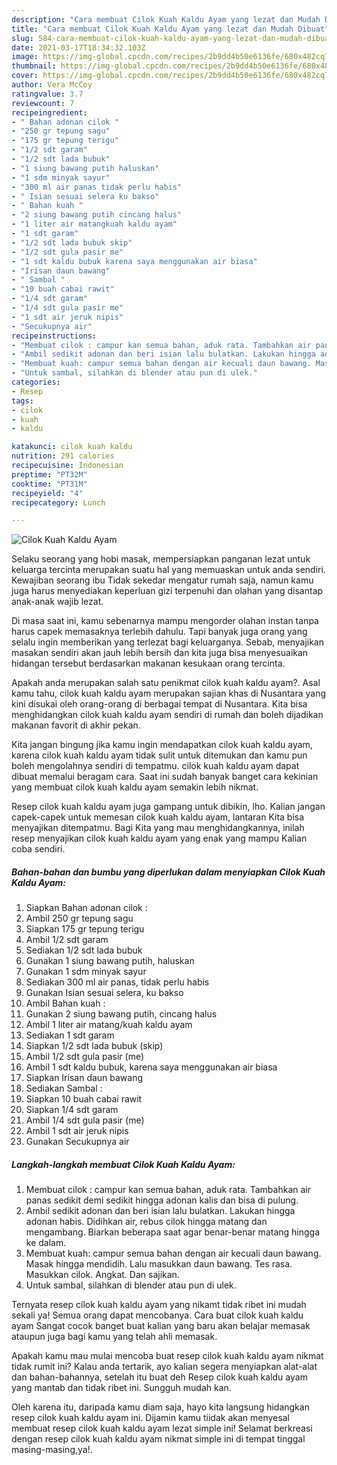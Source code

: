 ```yaml
---
description: "Cara membuat Cilok Kuah Kaldu Ayam yang lezat dan Mudah Dibuat"
title: "Cara membuat Cilok Kuah Kaldu Ayam yang lezat dan Mudah Dibuat"
slug: 584-cara-membuat-cilok-kuah-kaldu-ayam-yang-lezat-dan-mudah-dibuat
date: 2021-03-17T18:34:32.103Z
image: https://img-global.cpcdn.com/recipes/2b9dd4b50e6136fe/680x482cq70/cilok-kuah-kaldu-ayam-foto-resep-utama.jpg
thumbnail: https://img-global.cpcdn.com/recipes/2b9dd4b50e6136fe/680x482cq70/cilok-kuah-kaldu-ayam-foto-resep-utama.jpg
cover: https://img-global.cpcdn.com/recipes/2b9dd4b50e6136fe/680x482cq70/cilok-kuah-kaldu-ayam-foto-resep-utama.jpg
author: Vera McCoy
ratingvalue: 3.7
reviewcount: 7
recipeingredient:
- " Bahan adonan cilok "
- "250 gr tepung sagu"
- "175 gr tepung terigu"
- "1/2 sdt garam"
- "1/2 sdt lada bubuk"
- "1 siung bawang putih haluskan"
- "1 sdm minyak sayur"
- "300 ml air panas tidak perlu habis"
- " Isian sesuai selera ku bakso"
- " Bahan kuah "
- "2 siung bawang putih cincang halus"
- "1 liter air matangkuah kaldu ayam"
- "1 sdt garam"
- "1/2 sdt lada bubuk skip"
- "1/2 sdt gula pasir me"
- "1 sdt kaldu bubuk karena saya menggunakan air biasa"
- "Irisan daun bawang"
- " Sambal "
- "10 buah cabai rawit"
- "1/4 sdt garam"
- "1/4 sdt gula pasir me"
- "1 sdt air jeruk nipis"
- "Secukupnya air"
recipeinstructions:
- "Membuat cilok : campur kan semua bahan, aduk rata. Tambahkan air panas sedikit demi sedikit hingga adonan kalis dan bisa di pulung."
- "Ambil sedikit adonan dan beri isian lalu bulatkan. Lakukan hingga adonan habis. Didihkan air, rebus cilok hingga matang dan mengambang. Biarkan beberapa saat agar benar-benar matang hingga ke dalam."
- "Membuat kuah: campur semua bahan dengan air kecuali daun bawang. Masak hingga mendidih. Lalu masukkan daun bawang. Tes rasa. Masukkan cilok. Angkat. Dan sajikan."
- "Untuk sambal, silahkan di blender atau pun di ulek."
categories:
- Resep
tags:
- cilok
- kuah
- kaldu

katakunci: cilok kuah kaldu 
nutrition: 291 calories
recipecuisine: Indonesian
preptime: "PT32M"
cooktime: "PT31M"
recipeyield: "4"
recipecategory: Lunch

---
```



![Cilok Kuah Kaldu Ayam](https://img-global.cpcdn.com/recipes/2b9dd4b50e6136fe/680x482cq70/cilok-kuah-kaldu-ayam-foto-resep-utama.jpg)

Selaku seorang yang hobi masak, mempersiapkan panganan lezat untuk keluarga tercinta merupakan suatu hal yang memuaskan untuk anda sendiri. Kewajiban seorang ibu Tidak sekedar mengatur rumah saja, namun kamu juga harus menyediakan keperluan gizi terpenuhi dan olahan yang disantap anak-anak wajib lezat.

Di masa  saat ini, kamu sebenarnya mampu mengorder olahan instan tanpa harus capek memasaknya terlebih dahulu. Tapi banyak juga orang yang selalu ingin memberikan yang terlezat bagi keluarganya. Sebab, menyajikan masakan sendiri akan jauh lebih bersih dan kita juga bisa menyesuaikan hidangan tersebut berdasarkan makanan kesukaan orang tercinta. 



Apakah anda merupakan salah satu penikmat cilok kuah kaldu ayam?. Asal kamu tahu, cilok kuah kaldu ayam merupakan sajian khas di Nusantara yang kini disukai oleh orang-orang di berbagai tempat di Nusantara. Kita bisa menghidangkan cilok kuah kaldu ayam sendiri di rumah dan boleh dijadikan makanan favorit di akhir pekan.

Kita jangan bingung jika kamu ingin mendapatkan cilok kuah kaldu ayam, karena cilok kuah kaldu ayam tidak sulit untuk ditemukan dan kamu pun boleh mengolahnya sendiri di tempatmu. cilok kuah kaldu ayam dapat dibuat memalui beragam cara. Saat ini sudah banyak banget cara kekinian yang membuat cilok kuah kaldu ayam semakin lebih nikmat.

Resep cilok kuah kaldu ayam juga gampang untuk dibikin, lho. Kalian jangan capek-capek untuk memesan cilok kuah kaldu ayam, lantaran Kita bisa menyajikan ditempatmu. Bagi Kita yang mau menghidangkannya, inilah resep menyajikan cilok kuah kaldu ayam yang enak yang mampu Kalian coba sendiri.

<!--inarticleads1-->

##### Bahan-bahan dan bumbu yang diperlukan dalam menyiapkan Cilok Kuah Kaldu Ayam:

1. Siapkan  Bahan adonan cilok :
1. Ambil 250 gr tepung sagu
1. Siapkan 175 gr tepung terigu
1. Ambil 1/2 sdt garam
1. Sediakan 1/2 sdt lada bubuk
1. Gunakan 1 siung bawang putih, haluskan
1. Gunakan 1 sdm minyak sayur
1. Sediakan 300 ml air panas, tidak perlu habis
1. Gunakan  Isian sesuai selera, ku bakso
1. Ambil  Bahan kuah :
1. Gunakan 2 siung bawang putih, cincang halus
1. Ambil 1 liter air matang/kuah kaldu ayam
1. Sediakan 1 sdt garam
1. Siapkan 1/2 sdt lada bubuk (skip)
1. Ambil 1/2 sdt gula pasir (me)
1. Ambil 1 sdt kaldu bubuk, karena saya menggunakan air biasa
1. Siapkan Irisan daun bawang
1. Sediakan  Sambal :
1. Siapkan 10 buah cabai rawit
1. Siapkan 1/4 sdt garam
1. Ambil 1/4 sdt gula pasir (me)
1. Ambil 1 sdt air jeruk nipis
1. Gunakan Secukupnya air




<!--inarticleads2-->

##### Langkah-langkah membuat Cilok Kuah Kaldu Ayam:

1. Membuat cilok : campur kan semua bahan, aduk rata. Tambahkan air panas sedikit demi sedikit hingga adonan kalis dan bisa di pulung.
1. Ambil sedikit adonan dan beri isian lalu bulatkan. Lakukan hingga adonan habis. Didihkan air, rebus cilok hingga matang dan mengambang. Biarkan beberapa saat agar benar-benar matang hingga ke dalam.
1. Membuat kuah: campur semua bahan dengan air kecuali daun bawang. Masak hingga mendidih. Lalu masukkan daun bawang. Tes rasa. Masukkan cilok. Angkat. Dan sajikan.
1. Untuk sambal, silahkan di blender atau pun di ulek.




Ternyata resep cilok kuah kaldu ayam yang nikamt tidak ribet ini mudah sekali ya! Semua orang dapat mencobanya. Cara buat cilok kuah kaldu ayam Sangat cocok banget buat kalian yang baru akan belajar memasak ataupun juga bagi kamu yang telah ahli memasak.

Apakah kamu mau mulai mencoba buat resep cilok kuah kaldu ayam nikmat tidak rumit ini? Kalau anda tertarik, ayo kalian segera menyiapkan alat-alat dan bahan-bahannya, setelah itu buat deh Resep cilok kuah kaldu ayam yang mantab dan tidak ribet ini. Sungguh mudah kan. 

Oleh karena itu, daripada kamu diam saja, hayo kita langsung hidangkan resep cilok kuah kaldu ayam ini. Dijamin kamu tiidak akan menyesal membuat resep cilok kuah kaldu ayam lezat simple ini! Selamat berkreasi dengan resep cilok kuah kaldu ayam nikmat simple ini di tempat tinggal masing-masing,ya!.

